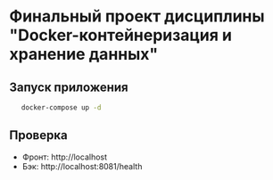 # Финальный проект дисциплины "Docker-контейнеризация и хранение данных"

## Запуск приложения

```bash
   docker-compose up -d
   ```

## Проверка

- Фронт: http://localhost
- Бэк: http://localhost:8081/health
